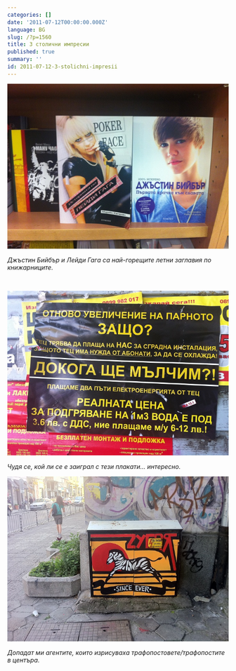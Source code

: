 ```yaml
---
categories: []
date: '2011-07-12T00:00:00.000Z'
language: BG
slug: /?p=1560
title: 3 столични импресии
published: true
summary: ''
id: 2011-07-12-3-stolichni-impresii
---
```


![Джъстин Бийбър и Лейди Гага](https://raw.githubusercontent.com/kirilchristov/blog_images/main/2011/07/IMG_1184.jpg)

_Джъстин Бийбър и Лейди Гага са най-горещите летни заглавия по книжарниците._

  

![](https://raw.githubusercontent.com/kirilchristov/blog_images/main/2011/07/IMG_1199.jpg)

_Чудя се, кой ли се е заиграл с тези плакати... интересно._

![](https://raw.githubusercontent.com/kirilchristov/blog_images/main/2011/07/IMG_1200.jpg)

_Допадат ми агентите, които изрисуваха трафопостовете/трафопостите в центъра._
